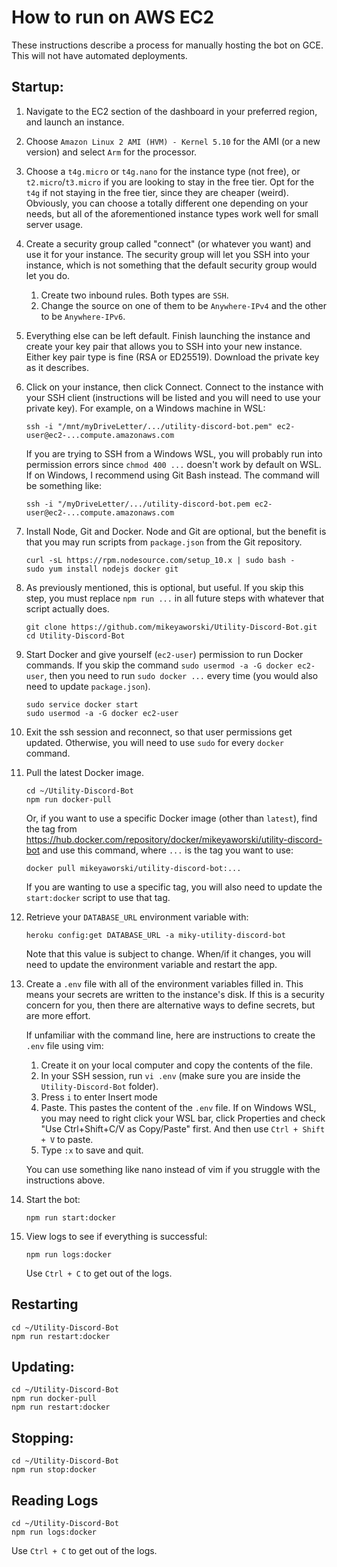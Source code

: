 # How to run on AWS EC2

These instructions describe a process for manually hosting the bot on GCE. This will not have automated deployments.

## Startup:

1. Navigate to the EC2 section of the dashboard in your preferred region, and launch an instance.
1. Choose `Amazon Linux 2 AMI (HVM) - Kernel 5.10` for the AMI (or a new version) and select `Arm` for the processor.
1. Choose a `t4g.micro` or `t4g.nano` for the instance type (not free), or `t2.micro`/`t3.micro` if you are looking to stay in the free tier. Opt for the `t4g` if not staying in the free tier, since they are cheaper (weird). Obviously, you can choose a totally different one depending on your needs, but all of the aforementioned instance types work well for small server usage.
1. Create a security group called "connect" (or whatever you want) and use it for your instance. The security group will let you SSH into your instance, which is not something that the default security group would let you do.
   1. Create two inbound rules. Both types are `SSH`.
   1. Change the source on one of them to be `Anywhere-IPv4` and the other to be `Anywhere-IPv6`.
1. Everything else can be left default. Finish launching the instance and create your key pair that allows you to SSH into your new instance. Either key pair type is fine (RSA or ED25519). Download the private key as it describes.
1. Click on your instance, then click Connect. Connect to the instance with your SSH client (instructions will be listed and you will need to use your private key). For example, on a Windows machine in WSL:
   ```
   ssh -i "/mnt/myDriveLetter/.../utility-discord-bot.pem" ec2-user@ec2-...compute.amazonaws.com
   ```
   If you are trying to SSH from a Windows WSL, you will probably run into permission errors since `chmod 400 ...` doesn't work by default on WSL. If on Windows, I recommend using Git Bash instead. The command will be something like:
   ```
   ssh -i "/myDriveLetter/.../utility-discord-bot.pem ec2-user@ec2-...compute.amazonaws.com
   ```
2. Install Node, Git and Docker. Node and Git are optional, but the benefit is that you may run scripts from `package.json` from the Git repository.
   ```
   curl -sL https://rpm.nodesource.com/setup_10.x | sudo bash -
   sudo yum install nodejs docker git
   ```
3.  As previously mentioned, this is optional, but useful. If you skip this step, you must replace `npm run ...` in all future steps with whatever that script actually does.
    ```
    git clone https://github.com/mikeyaworski/Utility-Discord-Bot.git
    cd Utility-Discord-Bot
    ```
4. Start Docker and give yourself (`ec2-user`) permission to run Docker commands. If you skip the command `sudo usermod -a -G docker ec2-user`, then you need to run `sudo docker ...` every time (you would also need to update `package.json`).
    ```
    sudo service docker start
    sudo usermod -a -G docker ec2-user
    ``` 
1. Exit the ssh session and reconnect, so that user permissions get updated. Otherwise, you will need to use `sudo` for every `docker` command.
2. Pull the latest Docker image.
    ```
    cd ~/Utility-Discord-Bot
    npm run docker-pull
    ```
    Or, if you want to use a specific Docker image (other than `latest`), find the tag from https://hub.docker.com/repository/docker/mikeyaworski/utility-discord-bot and use this command, where `...` is the tag you want to use:
    ```
    docker pull mikeyaworski/utility-discord-bot:...
    ```
    If you are wanting to use a specific tag, you will also need to update the `start:docker` script to use that tag.
3.  Retrieve your `DATABASE_URL` environment variable with:
    ```
    heroku config:get DATABASE_URL -a miky-utility-discord-bot
    ```
    Note that this value is subject to change. When/if it changes, you will need to update the environment variable and restart the app.
4.  Create a `.env` file with all of the environment variables filled in. This means your secrets are written to the instance's disk. If this is a security concern for you, then there are alternative ways to define secrets, but are more effort.

    If unfamiliar with the command line, here are instructions to create the `.env` file using vim:

    1. Create it on your local computer and copy the contents of the file.
    2. In your SSH session, run `vi .env` (make sure you are inside the `Utility-Discord-Bot` folder).
    3. Press `i` to enter Insert mode
    4. Paste. This pastes the content of the `.env` file. If on Windows WSL, you may need to right click your WSL bar, click Properties and check "Use Ctrl+Shift+C/V as Copy/Paste" first. And then use `Ctrl + Shift + V` to paste.
    5. Type `:x` to save and quit.

    You can use something like nano instead of vim if you struggle with the instructions above.
5.  Start the bot:
    ```
    npm run start:docker
    ```
6. View logs to see if everything is successful:
   ```
   npm run logs:docker
   ```
   Use `Ctrl + C` to get out of the logs.

## Restarting

```
cd ~/Utility-Discord-Bot
npm run restart:docker
```

## Updating:

```
cd ~/Utility-Discord-Bot
npm run docker-pull
npm run restart:docker
```

## Stopping:

```
cd ~/Utility-Discord-Bot
npm run stop:docker
```

## Reading Logs

```
cd ~/Utility-Discord-Bot
npm run logs:docker
```
Use `Ctrl + C` to get out of the logs.
